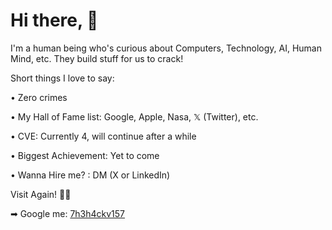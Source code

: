 # Hi there, 👋  

I'm a human being who's curious about Computers, Technology, AI, Human Mind, etc. They build stuff for us to crack! 

Short things I love to say: 

• Zero crimes

• My Hall of Fame list: Google, Apple, Nasa, 𝕏 (Twitter), etc.

• CVE: Currently 4, will continue after a while 

• Biggest Achievement: Yet to come
 
• Wanna Hire me? : DM (X or LinkedIn)

Visit Again! 🤝🏻

➡  Google me: <a href="https://google.com/search?q=7h3h4ckv157">7h3h4ckv157</a>
